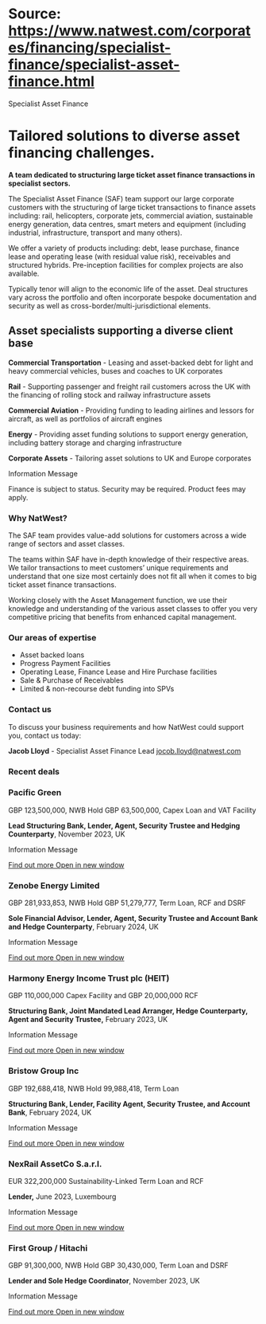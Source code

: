 # Source: https://www.natwest.com/corporates/financing/specialist-finance/specialist-asset-finance.html

Specialist Asset Finance

# Tailored solutions to diverse asset financing challenges.

**A team dedicated to structuring large ticket asset finance transactions in specialist sectors.**

The Specialist Asset Finance (SAF) team support our large corporate customers with the structuring of large ticket transactions to finance assets including: rail, helicopters, corporate jets, commercial aviation, sustainable energy generation, data centres, smart meters and equipment (including industrial, infrastructure, transport and many others).

We offer a variety of products including: debt, lease purchase, finance lease and operating lease (with residual value risk), receivables and structured hybrids. Pre-inception facilities for complex projects are also available.

Typically tenor will align to the economic life of the asset. Deal structures vary across the portfolio and often incorporate bespoke documentation and security as well as cross-border/multi-jurisdictional elements.

## Asset specialists supporting a diverse client base

**Commercial Transportation** - Leasing and asset-backed debt for light and heavy commercial vehicles, buses and coaches to UK corporates

**Rail** - Supporting passenger and freight rail customers across the UK with the financing of rolling stock and railway infrastructure assets

**Commercial Aviation** - Providing funding to leading airlines and lessors for aircraft, as well as portfolios of aircraft engines

**Energy** - Providing asset funding solutions to support energy generation, including battery storage and charging infrastructure

**Corporate Assets** - Tailoring asset solutions to UK and Europe corporates

Information Message

Finance is subject to status. Security may be required. Product fees may apply.

### Why NatWest?

The SAF team provides value-add solutions for customers across a wide range of sectors and asset classes.

The teams within SAF have in-depth knowledge of their respective areas. We tailor transactions to meet customers’ unique requirements and understand that one size most certainly does not fit all when it comes to big ticket asset finance transactions.

Working closely with the Asset Management function, we use their knowledge and understanding of the various asset classes to offer you very competitive pricing that benefits from enhanced capital management.

### Our areas of expertise

* Asset backed loans
* Progress Payment Facilities
* Operating Lease, Finance Lease and Hire Purchase facilities
* Sale & Purchase of Receivables
* Limited & non-recourse debt funding into SPVs

### Contact us

To discuss your business requirements and how NatWest could support you, contact us today:

**Jacob Lloyd** - Specialist Asset Finance Lead
jocob.lloyd@natwest.com

### Recent deals

### Pacific Green

GBP 123,500,000, NWB Hold GBP 63,500,000, Capex Loan and VAT Facility

**Lead Structuring Bank, Lender, Agent, Security Trustee and Hedging Counterparty**, November 2023, UK

Information Message

[Find out more
 Open in new window](https://www.natwest.com/corporates/about-us/case-studies/uk-battery-energy-storage-park-secures-from-natwest-and-ukib.html "Opens Adaptogen article.")

### Zenobe Energy Limited

GBP 281,933,853, NWB Hold GBP 51,279,777, Term Loan, RCF and DSRF

**Sole Financial Advisor, Lender, Agent, Security Trustee and Account Bank and Hedge Counterparty**, February 2024, UK

Information Message

[Find out more
 Open in new window](https://www.natwest.com/corporates/about-us/case-studies/contributing-to-scotlands-clean-energy-future-with-additional-fi.html#zenobe "Opens Zenobe section in article.")

### Harmony Energy Income Trust plc (HEIT)

GBP 110,000,000 Capex Facility and GBP 20,000,000 RCF

**Structuring Bank, Joint Mandated Lead Arranger, Hedge Counterparty, Agent and Security Trustee,** February 2023, UK

Information Message

[Find out more
 Open in new window](https://www.natwest.com/corporates/about-us/case-studies/the-battery-energy-storage-system-market-delivering-the-backbone-for-a-greener-future.html#harmony "Opens Harmony energy section in article.")

### Bristow Group Inc

GBP 192,688,418, NWB Hold 99,988,418, Term Loan

**Structuring Bank, Lender, Facility Agent, Security Trustee, and Account Bank**, February 2024, UK

Information Message

[Find out more
 Open in new window](https://www.natwest.com/corporates/about-us/case-studies/helping-bristow-supply-sar-in-ireland-with-new-ukef-structure.html "Opens Bristow article.")

### NexRail AssetCo S.a.r.l.

EUR 322,200,000 Sustainability-Linked Term Loan and RCF

**Lender,** June 2023, Luxembourg

Information Message

[Find out more
 Open in new window](https://www.natwest.com/corporates/about-us/case-studies/Supporting-Nexrail-to-transition-Europes-locomotive-fleet.html "Opens Nexrail article.")

### First Group / Hitachi

GBP 91,300,000, NWB Hold GBP 30,430,000, Term Loan and DSRF

**Lender and Sole Hedge Coordinator**, November 2023, UK

Information Message

[Find out more
 Open in new window](https://www.natwest.com/corporates/about-us/case-studies/helping-first-group-decarbonise-its-uk-bus-fleet.html "Opens TFL article.")